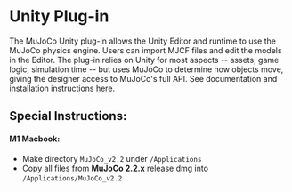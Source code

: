 # Unity Plug-in

The MuJoCo Unity plug-in allows the Unity Editor and runtime to use the MuJoCo
physics engine.  Users can import MJCF files and edit the models in the Editor.
The plug-in relies on Unity for most aspects -- assets, game logic, simulation
time -- but uses MuJoCo to determine how objects move, giving the designer
access to MuJoCo's full API.  See documentation and installation instructions
[here](https://mujoco.readthedocs.io/en/latest/unity.html).

## Special Instructions:
#### M1 Macbook:
- Make directory `MuJoCo_v2.2` under `/Applications`
- Copy all files from **MuJoCo 2.2.x** release dmg into `/Applications/MuJoCo_v2.2`

